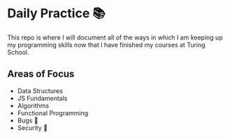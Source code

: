 # Daily Practice 📚
This repo is where I will document all of the ways in which I am keeping up my programming skills now that I have finished my courses at Turing School.

## Areas of Focus
- Data Structures
- JS Fundamentals
- Algorithms
- Functional Programming
- Bugs 🐞
- Security 🔐
